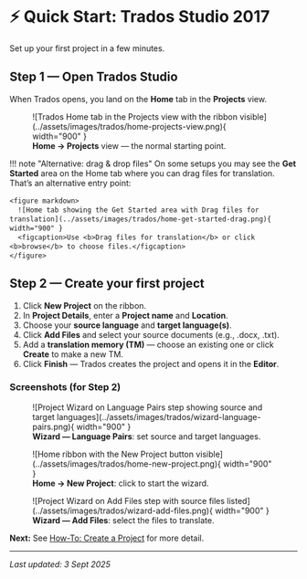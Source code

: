 # ⚡ Quick Start: Trados Studio 2017

Set up your first project in a few minutes.

## Step 1 — Open Trados Studio

When Trados opens, you land on the **Home** tab in the **Projects** view.

<figure markdown>
  ![Trados Home tab in the Projects view with the ribbon visible](../assets/images/trados/home-projects-view.png){ width="900" }
  <figcaption><b>Home → Projects</b> view — the normal starting point.</figcaption>
</figure>

!!! note "Alternative: drag & drop files"
    On some setups you may see the **Get Started** area on the Home tab where you can drag files for translation. That’s an alternative entry point:

    <figure markdown>
      ![Home tab showing the Get Started area with Drag files for translation](../assets/images/trados/home-get-started-drag.png){ width="900" }
      <figcaption>Use <b>Drag files for translation</b> or click <b>browse</b> to choose files.</figcaption>
    </figure>

## Step 2 — Create your first project

1. Click **New Project** on the ribbon.
2. In **Project Details**, enter a **Project name** and **Location**.
3. Choose your **source language** and **target language(s)**.
4. Click **Add Files** and select your source documents (e.g., .docx, .txt).
5. Add a **translation memory (TM)** — choose an existing one or click **Create** to make a new TM.
6. Click **Finish** — Trados creates the project and opens it in the **Editor**.

### Screenshots (for Step 2)

<figure markdown>
  ![Project Wizard on Language Pairs step showing source and target languages](../assets/images/trados/wizard-language-pairs.png){ width="900" }
  <figcaption><b>Wizard — Language Pairs</b>: set source and target languages.</figcaption>
</figure>

<figure markdown>
  ![Home ribbon with the New Project button visible](../assets/images/trados/home-new-project.png){ width="900" }
  <figcaption><b>Home → New Project</b>: click to start the wizard.</figcaption>
</figure>

<figure markdown>
  ![Project Wizard on Add Files step with source files listed](../assets/images/trados/wizard-add-files.png){ width="900" }
  <figcaption><b>Wizard — Add Files</b>: select the files to translate.</figcaption>
</figure>



**Next:** See [How-To: Create a Project](how-to-create-project.md) for more detail.

---

*Last updated: 3 Sept 2025*
